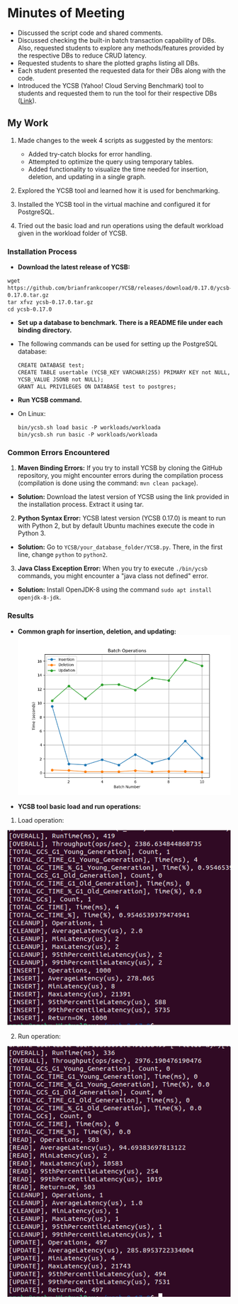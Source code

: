 # Minutes of Meeting

- Discussed the script code and shared comments.
- Discussed checking the built-in batch transaction capability of DBs. Also, requested students to explore any methods/features provided by the respective DBs to reduce CRUD latency.
- Requested students to share the plotted graphs listing all DBs.
- Each student presented the requested data for their DBs along with the code.
- Introduced the YCSB (Yahoo! Cloud Serving Benchmark) tool to students and requested them to run the tool for their respective DBs ([Link](https://github.com/brianfrankcooper/YCSB/wiki)).

## My Work

1. Made changes to the week 4 scripts as suggested by the mentors:
   - Added try-catch blocks for error handling.
   - Attempted to optimize the query using temporary tables.
   - Added functionality to visualize the time needed for insertion, deletion, and updating in a single graph.

2. Explored the YCSB tool and learned how it is used for benchmarking.

3. Installed the YCSB tool in the virtual machine and configured it for PostgreSQL.

4. Tried out the basic load and run operations using the default workload given in the workload folder of YCSB.

### Installation Process 

- **Download the latest release of YCSB:**
``` 
wget https://github.com/brianfrankcooper/YCSB/releases/download/0.17.0/ycsb-0.17.0.tar.gz
tar xfvz ycsb-0.17.0.tar.gz
cd ycsb-0.17.0 
```

- **Set up a database to benchmark. There is a README file under each binding directory.**
- The following commands can be used for setting up the PostgreSQL database:
  ```
  CREATE DATABASE test;
  CREATE TABLE usertable (YCSB_KEY VARCHAR(255) PRIMARY KEY not NULL, YCSB_VALUE JSONB not NULL);
  GRANT ALL PRIVILEGES ON DATABASE test to postgres;
  ```

- **Run YCSB command.**
- On Linux:
  ```
  bin/ycsb.sh load basic -P workloads/workloada
  bin/ycsb.sh run basic -P workloads/workloada
  ```

### Common Errors Encountered

1. **Maven Binding Errors:** If you try to install YCSB by cloning the GitHub repository, you might encounter errors during the compilation process (compilation is done using the command: `mvn clean package`).
 - **Solution:** Download the latest version of YCSB using the link provided in the installation process. Extract it using tar.

2. **Python Syntax Error:** YCSB latest version (YCSB 0.17.0) is meant to run with Python 2, but by default Ubuntu machines execute the code in Python 3.
 - **Solution:** Go to `YCSB/your_database_folder/YCSB.py`. There, in the first line, change `python` to `python2`.

3. **Java Class Exception Error:** When you try to execute `./bin/ycsb` commands, you might encounter a "java class not defined" error.
 - **Solution:** Install OpenJDK-8 using the command `sudo apt install openjdk-8-jdk`.

### Results

- **Common graph for insertion, deletion, and updating:**
![Common Plot](common_plot.png)

- **YCSB tool basic load and run operations:**
1) Load operation: 

![Load Operation](ycsb_load_operation.png)

2) Run operation: 

![Run Operation](ycsb_run_operation.png)
